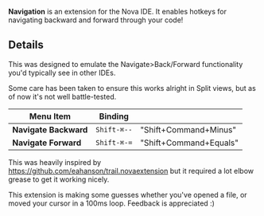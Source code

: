 **Navigation** is an extension for the Nova IDE. It enables hotkeys for navigating backward and forward through your code!

## Details

This was designed to emulate the Navigate>Back/Forward functionality you'd typically see in other IDEs.

Some care has been taken to ensure this works alright in Split views, but as of now it's not well battle-tested.

| Menu Item              | Binding         |                        |
| ---------------------- | --------------- | ---------------------- |
| **Navigate Backward**  | `Shift-⌘--`     | "Shift+Command+Minus"  |
| **Navigate Forward**   | `Shift-⌘-=`     | "Shift+Command+Equals" |


This was heavily inspired by https://github.com/eahanson/trail.novaextension but it required a lot elbow grease to get it working nicely.

This extension is making some guesses whether you've opened a file, or moved your cursor in a 100ms loop.  Feedback is appreciated :)  